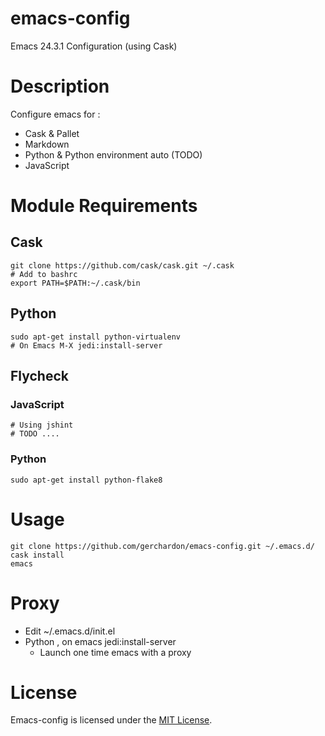 # emacs-config

Emacs 24.3.1 Configuration (using Cask)

# Description

Configure emacs for :
 * Cask & Pallet
 * Markdown
 * Python & Python environment auto (TODO)
 * JavaScript


# Module Requirements

## Cask

    git clone https://github.com/cask/cask.git ~/.cask
    # Add to bashrc
    export PATH=$PATH:~/.cask/bin

## Python

    sudo apt-get install python-virtualenv
    # On Emacs M-X jedi:install-server

## Flycheck

### JavaScript

    # Using jshint
    # TODO ....

### Python

    sudo apt-get install python-flake8


# Usage

    git clone https://github.com/gerchardon/emacs-config.git ~/.emacs.d/
    cask install
    emacs

# Proxy

 * Edit ~/.emacs.d/init.el
 * Python , on emacs jedi:install-server
   * Launch one time emacs with a proxy


# License

Emacs-config is licensed under the [MIT License](http://www.opensource.org/licenses/mit-license.php).


